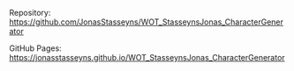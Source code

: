 Repository:
https://github.com/JonasStasseyns/WOT_StasseynsJonas_CharacterGenerator

GitHub Pages:
https://jonasstasseyns.github.io/WOT_StasseynsJonas_CharacterGenerator